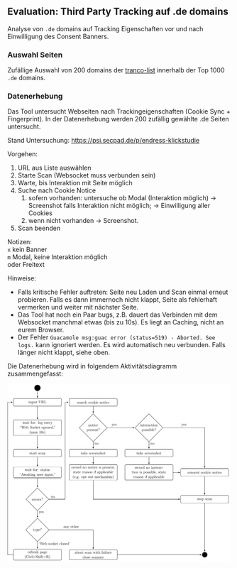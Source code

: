 ## Evaluation: Third Party Tracking auf .de domains

Analyse von `.de` domains auf Tracking Eigenschaften vor und nach Einwilligung des Consent Banners.

### Auswahl Seiten
Zufällige Auswahl von 200 domains der [tranco-list](https://tranco-list.eu/) innerhalb der Top 1000 `.de` domains.

### Datenerhebung

Das Tool untersucht Webseiten nach Trackingeigenschaften (Cookie Sync + Fingerprint). In der Datenerhebung werden 200 zufällig gewählte .de Seiten untersucht.

Stand Untersuchung: https://psi.secpad.de/p/endress-klickstudie

Vorgehen:
1. URL aus Liste auswählen
2. Starte Scan (Websocket muss verbunden sein)
3. Warte, bis Interaktion mit Seite möglich
4. Suche nach Cookie Notice
    1. sofern vorhanden: untersuche ob Modal (Interaktion möglich) -> Screenshot falls Interaktion nicht möglich; -> Einwilligung aller Cookies
    2. wenn nicht vorhanden -> Screenshot.
5. Scan beenden

Notizen:  
`x` kein Banner  
`m` Modal, keine Interaktion möglich  
oder Freitext

Hinweise:
- Falls kritische Fehler auftreten: Seite neu Laden und Scan einmal erneut probieren. Falls es dann immernoch nicht klappt, Seite als fehlerhaft vermerken und weiter mit nächster Seite.
- Das Tool hat noch ein Paar bugs, z.B. dauert das Verbinden mit dem Websocket manchmal etwas (bis zu 10s). Es liegt an Caching, nicht an eurem Browser.
- Der Fehler `Guacamole msg:guac error (status=519) - Aborted. See logs.` kann ignoriert werden. Es wird automatisch neu verbunden. Falls länger nicht klappt, siehe oben.

Die Datenerhebung wird in folgendem Aktivitätsdiagramm zusammengefasst:

![Activity Diagram](activity.png)
